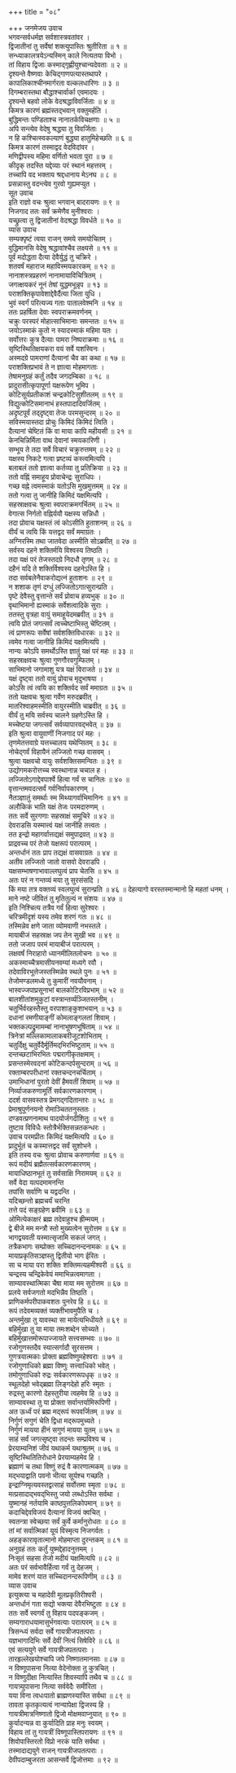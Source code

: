 +++
title = "०८"

+++
जनमेजय उवाच  
भगवन्सर्वधर्मज्ञ सर्वशास्त्रवतांवर ।  
द्विजातीनां तु सर्वेषां शक्त्युपास्तिः श्रुतीरिता ॥ १ ॥  
सन्ध्याकालत्रयेऽन्यस्मिन् काले नित्यतया विभो ।  
तां विहाय द्विजाः कस्माद्‌गृह्णीयुश्चान्यदेवताः ॥ २ ॥  
दृश्यन्ते वैष्णवाः केचिद्‌गाणपत्यास्तथापरे ।  
कापालिकाश्चीनमार्गरता वल्कलधारिणः ॥ ३ ॥  
दिगम्बरास्तथा बौद्धाश्चार्वार्का एवमादयः ।  
दृश्यन्ते बहवो लोके वेदश्रद्धाविवर्जिताः ॥ ४ ॥  
किमत्र कारणं ब्रह्मंस्तद्भवान् वक्तुमर्हति ।  
बुद्धिमन्तः पण्डिताश्च नानातर्कविचक्षणाः ॥ ५ ॥  
अपि सन्त्येव वेदेषु श्रद्धया तु विवर्जिताः ।  
न हि कश्चित्स्वकल्याणं बुद्ध्या हातुमिहेच्छति ॥ ६ ॥  
किमत्र कारणं तस्माद्वद वेदविदांवर ।  
मणिद्वीपस्य महिमा वर्णितो भवता पुरा ॥ ७ ॥  
कीदृक् तदस्ति यद्देव्याः परं स्थानं महत्तरम् ।  
तच्चापि वद भक्ताय श्रद्दधानाय मेऽनघ ॥ ८ ॥  
प्रसन्नास्तु वदन्त्येव गुरवो गुह्यमप्युत ।  
सूत उवाच  
इति राज्ञो वचः श्रुत्वा भगवान् बादरायणः ॥ ९ ॥  
निजगाद ततः सर्वं क्रमेणैव मुनीश्वराः ।  
यच्छ्रुत्वा तु द्विजातीनां वेदश्रद्धा विवर्धते ॥ १० ॥  
व्यास उवाच  
सम्यक्पृष्टं त्वया राजन् समये समयोचितम् ।  
वुद्धिमानसि वेदेषु श्रद्धावांश्चैव लक्ष्यसे ॥ ११ ॥  
पूर्वं मदोद्धता दैत्या देवैर्युद्धं तु चक्रिरे ।  
शतवर्षं महाराज महाविस्मयकारकम् ॥ १२ ॥  
नानाशस्त्रप्रहरणं नानामायाविचित्रितम् ।  
जगत्क्षयकरं नूनं तेषां युद्धमभून्नृप ॥ १३ ॥  
पराशक्तिकृपावेशाद्देवैर्दैत्या जिता युधि ।  
भुवं स्वर्गं परित्यज्य गताः पातालवेश्मनि ॥ १४ ॥  
ततः प्रहर्षिता देवाः स्वपराक्रमवर्णनम् ।  
चक्रुः परस्परं मोहात्साभिमानाः समन्ततः ॥ १५ ॥  
जयोऽस्माकं कुतो न स्यादस्माकं महिमा यतः ।  
सर्वोत्तरः कुत्र दैत्याः पामरा निष्पराक्रमाः ॥ १६ ॥  
सृष्टिस्थितिक्षयकरा वयं सर्वे यशस्विनः ।  
अस्मदग्रे पामराणां दैत्यानां चैव का कथा ॥ १७ ॥  
पराशक्तिप्रभावं ते न ज्ञात्वा मोहमागताः ।  
तेषामनुग्रहं कर्तुं तदैव जगदम्बिका ॥ १८ ॥  
प्रादुरासीत्कृपापूर्णा यक्षरूपेण भूमिप ।  
कोटिसूर्यप्रतीकाशं चन्द्रकोटिसुशीतलम् ॥ १९ ॥  
विद्युत्कोटिसमानाभं हस्तपादादिवर्जितम् ।  
अदृष्टपूर्वं तद्‌दृष्ट्‌वा तेजः परमसुन्दरम् ॥ २० ॥  
सविस्मयास्तदा प्रोचुः किमिदं किमिदं त्विति ।  
दैत्यानां चेष्टितं किं वा माया कापि महीयसी ॥ २१ ॥  
केनचिन्निर्मिता वाथ देवानां स्मयकारिणी ।  
सम्भूय ते तदा सर्वे विचारं चक्रुरुत्तमम् ॥ २२ ॥  
यक्षस्य निकटे गत्वा प्रष्टव्यं कस्त्वमित्यपि ।  
बलाबलं ततो ज्ञात्वा कर्तव्या तु प्रतिक्रिया ॥ २३ ॥  
ततो वह्निं समाहूय प्रोवाचेन्द्रः सुराधिपः ।  
गच्छ वह्ने त्वमस्माकं यतोऽसि मुखमुत्तमम् ॥ २४ ॥  
ततो गत्वा तु जानीहि किमिदं यक्षमित्यपि ।  
सहस्राक्षवचः श्रुत्वा स्वपराक्रमगर्भितम् ॥ २५ ॥  
वेगात्स निर्गतो वह्निर्ययौ यक्षस्य सन्निधौ ।  
तदा प्रोवाच यक्षस्तं त्वं कोऽसीति हुताशनम् ॥ २६ ॥  
वीर्यं च त्वयि किं यत्तद्वद सर्वं ममाग्रतः ।  
अग्निरस्मि तथा जातवेदा अस्मीति सोऽब्रवीत् ॥ २७ ॥  
सर्वस्य दहने शक्तिर्मयि विश्वस्य तिष्ठति ।  
तदा यक्षं परं तेजस्तदग्रे निदधौ तृणम् ॥ २८ ॥  
दहैनं यदि ते शक्तिर्विश्वस्य दहनेऽस्ति हि ।  
तदा सर्वबलेनैवाकरोद्यत्नं हुताशनः ॥ २९ ॥  
न शशाक तृणं दग्धुं लज्जितोऽगात्सुरान्प्रति ।  
पृष्टे देवैस्तु वृत्तान्ते सर्वं प्रोवाच हव्यभुक् ॥ ३० ॥  
वृथाभिमानो ह्यस्माकं सर्वेशत्वादिके सुराः ।  
ततस्तु वृत्रहा वायुं समाहूयेदमब्रवीत् ॥ ३१ ॥  
त्वयि प्रोतं जगत्सर्वं त्वच्चेष्टाभिस्तु चेष्टितम् ।  
त्वं प्राणरूपः सर्वेषां सर्वशक्तिविधारकः ॥ ३२ ॥  
त्वमेव गत्वा जानीहि किमिदं यक्षमित्यपि ।  
नान्यः कोऽपि समर्थोऽस्ति ज्ञातुं यक्षं परं महः ॥ ३३ ॥  
सहस्राक्षवचः श्रुत्वा गुणगौरवगुम्फितम् ।  
साभिमानो जगामाशु यत्र यक्षं विराजते ॥ ३४ ॥  
यक्षं दृष्ट्‌वा ततो वायुं प्रोवाच मृदुभाषया ।  
कोऽसि त्वं त्वयि का शक्तिर्वद सर्वं ममाग्रतः ॥ ३५ ॥  
ततो यक्षवचः श्रुत्वा गर्वेण मरुदब्रवीत् ।  
मातरिश्वाहमस्मीति वायुरस्मीति चाब्रवीत् ॥ ३६ ॥  
वीर्यं तु मयि सर्वस्य चालने ग्रहणेऽस्ति हि ।  
मच्चेष्टया जगत्सर्वं सर्वव्यापारवद्भवेत् ॥ ३७ ॥  
इति श्रुत्वा वायुवाणीं निजगाद परं महः ।  
तृणमेतत्तवाग्रे यत्तच्चालय यथेप्सितम् ॥ ३८ ॥  
नोचेद्‌गर्वं विहायैनं लज्जितो गच्छ वासवम् ।  
श्रुत्वा यक्षवचो वायुः सर्वशक्तिसमन्वितः ॥ ३९ ॥  
उद्योगमकरोत्तच्च स्वस्थानान्न चचाल ह ।  
लज्जितोऽगाद्देवपार्श्वे हित्वा गर्वं स चानिलः ॥ ४० ॥  
वृत्तान्तमवदत्सर्वं गर्वनिर्वापकारणम् ।  
नैतञ्ज्ञातुं समर्थाः स्म मिथ्यागर्वाभिमानिनः ॥ ४१ ॥  
अलौकिकं भाति यक्षं तेजः परमदारुणम् ।  
ततः सर्वे सुरगणाः सहस्राक्षं समूचिरे ॥ ४२ ॥  
देवराडसि यस्मात्त्वं यक्षं जानीहि तत्त्वतः ।  
तत इन्द्रो महागर्वात्तद्यक्षं समुपाद्रवत् ॥ ४३ ॥  
प्राद्रवच्च परं तेजो यक्षरूपं परात्परम् ।  
अन्तर्धानं ततः प्राप तद्यक्षं वासवाग्रतः ॥ ४४ ॥  
अतीव लज्जितो जातो वासवो देवराडपि ।  
यक्षसम्भाषणाभावाल्लघुत्वं प्राप चेतसि ॥ ४५ ॥  
अतः परं न गन्तव्यं मया तु सुरसंसदि ।  
किं मया तत्र वक्तव्यं स्वलघुत्वं सुरान्प्रति ॥ ४६ ॥
देहत्यागो वरस्तस्मान्मानो हि महतां धनम् ।  
माने नष्टे जीवितं तु मृतितुल्यं न संशयः ॥ ४७ ॥  
इति निश्चित्य तत्रैव गर्वं हित्वा सुरेश्वरः ।  
चरित्रमीदृशं यस्य तमेव शरणं गतः ॥ ४८ ॥  
तस्मिन्नेव क्षणे जाता व्योमवाणी नभस्तले ।  
मायाबीजं सहस्राक्ष जप तेन सुखी भव ॥ ४९ ॥  
ततो जजाप परमं मायाबीजं परात्परम् ।  
लक्षवर्षं निराहारो ध्यानमीलितलोचनः ॥ ५० ॥  
अकस्माच्चैत्रमासीयनवम्यां मध्यगे रवौ ।  
तदेवाविरभूत्तेजस्तस्मिन्नेव स्थले पुनः ॥ ५१ ॥  
तेजोमण्डलमध्ये तु कुमारीं नवयौवनाम् ।  
भास्वज्जपाप्रसूनाभां बालकोटिरविप्रभाम् ॥ ५२ ॥  
बालशीतांशमुकुटां वस्त्रान्तर्व्यञ्जितस्तनीम् ।  
चतुर्भिर्वरहस्तैस्तु वरपाशाङ्‌कुशाभयान् ॥ ५३ ॥  
दधानां रमणीयाङ्‌गीं कोमलाङ्‌गलतां शिवाम् ।  
भक्तकल्पद्रुमामम्बां नानाभूषणभूषिताम् ॥ ५४ ॥  
त्रिनेत्रां मल्लिकामालाकबरीजूटशोभिताम् ।  
चतुर्दिक्षु चतुर्वेदैर्मूर्तिमद्‌भिरभिष्टुताम् ॥ ५५ ॥  
दन्तच्छटाभिरभितः पद्मरागीकृतक्षमाम् ।  
प्रसन्तस्मेरवदनां कोटिकन्दर्पसुन्दराम् ॥ ५६ ॥  
रक्ताम्बरपरीधानां रक्तचन्दनचर्चिताम् ।  
उमाभिधानां पुरतो देवीं हैमवतीं शिवाम् ॥ ५७ ॥  
निर्व्याजकरुणामूर्तिं सर्वकारणकारणाम् ।  
ददर्श वासवस्तत्र प्रेमगद्‌गदितान्तरः ॥ ५८ ॥  
प्रेमाश्रुपूर्णनयनो रोमाञ्चिततनुस्ततः ।  
दण्डवत्प्रणनामाथ पादयोर्जगदीशितुः ॥ ५९ ॥  
तुष्टाव विविधैः स्तोत्रैर्भक्तिसन्नतकन्धरः ।  
उवाच परमप्रीतः किमिदं यक्षमित्यपि ॥ ६० ॥  
प्रादुर्भूतं च कस्मात्तद्वद सर्वं सुशोभने ।  
इति तस्य वचः श्रुत्वा प्रोवाच करुणार्णवा ॥ ६१ ॥  
रूपं मदीयं ब्रह्मैतत्सर्वकारणकारणम् ।  
मायाधिष्ठानभूतं तु सर्वसाक्षि निरामयम् ॥ ६२ ॥  
सर्वे वेदा यत्पदमामनन्ति  
     तपांसि सर्वाणि च यद्वदन्ति ।  
यदिच्छन्तो ब्रह्मचर्यं चरन्ति  
     तत्ते पदं सङ्ग्रहेण ब्रवीमि ॥ ६३ ॥  
ओमित्येकाक्षरं ब्रह्म तदेवाहुश्च ह्रीम्मयम् ।  
द्वे बीजे मम मन्त्रौ स्तो मुख्यत्वेन सुरोत्तम ॥ ६४ ॥  
भागद्वयवती यस्मात्सृजामि सकलं जगत् ।  
तत्रैकभागः सम्प्रोक्तः सच्चिदानन्दनामकः ॥ ६५ ॥  
मायाप्रकृतिसञ्ज्ञस्तु द्वितीयो भाग ईरितः ।  
सा च माया परा शक्तिः शक्तिमत्यहमीश्वरी ॥ ६६ ॥  
चन्द्रस्य चन्द्रिकेवेयं ममाभिन्नत्वमागता ।  
साम्यावस्थात्मिका चैषा माया मम सुरोत्तम ॥ ६७ ॥  
प्रलये सर्वजगतो मदभिन्नैव तिष्ठति ।  
प्राणिकर्मपरीपाकवशतः पुनरेव हि ॥ ६८ ॥  
रूपं तदेवमव्यक्तं व्यक्तीभावमुपैति च ।  
अन्तर्मुखा तु यावस्था सा मायेत्यभिधीयते ॥ ६९ ॥  
बहिर्मुखा तु या माया तमःशब्देन सोच्यते ।  
बहिर्मुखात्तमोरूपाज्जायते सत्त्वसम्भवः ॥ ७० ॥  
रजोगुणस्तदैव स्यात्सर्गादौ सुरसत्तम ।  
गुणत्रयात्मकाः प्रोक्ता ब्रह्मविष्णुमहेश्वराः ॥ ७१ ॥  
रजोगुणाधिको ब्रह्मा विष्णुः सत्त्वाधिको भवेत् ।  
तमोगुणाधिको रुद्रः सर्वकारणरूपधृक् ॥ ७२ ॥  
स्थूलदेहो भवेद्‌ब्रह्मा लिङ्‌गदेहो हरिः स्मृतः ।  
रुद्रस्तु कारणो देहस्तुरीया त्वहमेव हि ॥ ७३ ॥  
साम्यावस्था तु या प्रोक्ता सर्वान्तर्यामिरूपिणी ।  
अत ऊर्ध्वं परं ब्रह्म मद्‌रूपं रूपवर्जितम् ॥ ७४ ॥  
निर्गुणं सगुणं चेति द्विधा मद्‌रूपमुच्यते ।  
निर्गुणं मायया हीनं सगुणं मायया युतम् ॥ ७५ ॥  
साहं सर्वं जगत्सृष्ट्वा तदन्तः सम्प्रविश्य च ।  
प्रेरयाम्यनिशं जीवं यथाकर्म यथाश्रुतम् ॥ ७६ ॥  
सृष्टिस्थितितिरोधाने प्रेरयाम्यहमेव हि ।  
ब्रह्माणं च तथा विष्णुं रुद्रं वै कारणात्मकम् ॥ ७७ ॥  
मद्भयाद्वाति पवनो भीत्या सूर्यश्च गच्छति ।  
इन्द्राग्निमृत्यवस्तद्वत्साहं सर्वोत्तमा स्मृता ॥ ७८ ॥  
मत्प्रसादाद्भवद्‌भिस्तु जयो लब्धोऽस्ति सर्वथा ।  
युष्मानहं नर्तयामि काष्ठपुत्तलिकोपमान् ॥ ७९ ॥  
कदाचिद्देवविजयं दैत्यानां विजयं क्वचित् ।  
स्वतन्त्रा स्वेच्छया सर्वं कुर्वे कर्मानुरोधतः ॥ ८० ॥  
तां मां सर्वात्मिकां यूयं विस्मृत्य निजगर्वतः ।  
अहङ्‌कारावृतात्मानो मोहमाप्ता दुरन्तकम् ॥ ८१ ॥  
अनुग्रहं ततः कर्तुं युष्मद्देहादनुत्तमम् ।  
निःसृतं सहसा तेजो मदीयं यक्षमित्यपि ॥ ८२ ॥  
अतः परं सर्वभावैर्हित्वा गर्वं तु देहजम् ।  
मामेव शरणं यात सच्चिदानन्दरूपिणीम् ॥ ८३ ॥  
व्यास उवाच  
इत्युक्त्या च महादेवी मूलप्रकृतिरीश्वरी ।  
अन्तर्धानं गता सद्यो भक्त्या देवैरभिष्टुता ॥ ८४ ॥  
ततः सर्वे स्वगर्वं तु विहाय पदपङ्‌कजम् ।  
सम्यगाराधयामासुर्भगवत्याः परात्परम् ॥ ८५ ॥  
त्रिसन्ध्यं सर्वदा सर्वे गायत्रीजपतत्पराः ।  
यज्ञभागादिभिः सर्वे देवीं नित्यं सिषेविरे ॥ ८६ ॥  
एवं सत्ययुगे सर्वे गायत्रीजपतत्पराः ।  
तारहृल्लेखयोश्चापि जपे निष्णातमानसाः ॥ ८७ ॥  
न विष्णूपासना नित्या वेदेनोक्ता तु कुत्रचित् ।  
न विष्णुदीक्षा नित्यास्ति शिवस्यापि तथैव च ॥ ८८ ॥  
गायत्र्युपासना नित्या सर्ववेदैः समीरिता ।  
यया विना त्वधःपातो ब्राह्मणस्यास्ति सर्वथा ॥ ८९ ॥  
तावता कृतकृत्यत्वं नान्यापेक्षा द्विजस्य हि ।  
गायत्रीमात्रनिष्णातो द्विजो मोक्षमवाप्नुयात् ॥ ९० ॥  
कुर्यादन्यन्न वा कुर्यादिति प्राह मनुः स्वयम् ।  
विहाय तां तु गायत्रीं विष्णूपास्तिपरायणः ॥ ९१ ॥  
शिवोपास्तिरतो विप्रो नरकं याति सर्वथा ।  
तस्मादाद्ययुगे राजन् गायत्रीजपतत्पराः ।  
देवीपदाम्बुजरता आसन्सर्वे द्विजोत्तमाः ॥ ९२ ॥
